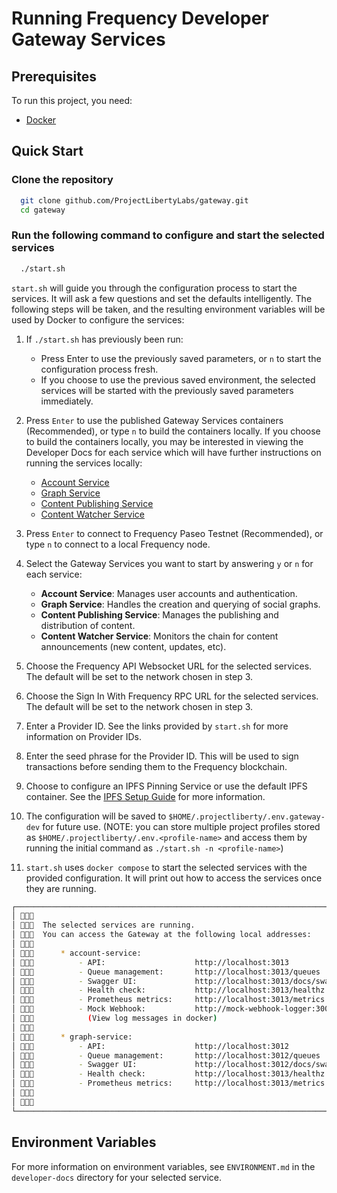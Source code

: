 # Running Frequency Developer Gateway Services

## Prerequisites

To run this project, you need:

- [Docker](https://docs.docker.com/get-docker/)

## Quick Start

### Clone the repository

```sh
  git clone github.com/ProjectLibertyLabs/gateway.git
  cd gateway
```

### Run the following command to configure and start the selected services

```sh
  ./start.sh
```

`start.sh` will guide you through the configuration process to start the services. It will ask a few questions and set the defaults intelligently. The following steps will be taken, and the resulting environment variables will be used by Docker to configure the services:

1. If `./start.sh` has previously been run:

   - Press Enter to use the previously saved parameters, or `n` to start the configuration process fresh.
   - If you choose to use the previous saved environment, the selected services will be started with the previously saved parameters immediately.

2. Press `Enter` to use the published Gateway Services containers (Recommended), or type `n` to build the containers locally. If you choose to build the containers locally, you may be interested in viewing the Developer Docs for each service which will have further instructions on running the services locally:

   - [Account Service](https://github.com/ProjectLibertyLabs/gateway/blob/main/developer-docs/account/README.md)
   - [Graph Service](https://github.com/ProjectLibertyLabs/gateway/blob/main/developer-docs/graph/README.md)
   - [Content Publishing Service](https://github.com/ProjectLibertyLabs/gateway/blob/main/developer-docs/content-publishing/README.md)
   - [Content Watcher Service](https://github.com/ProjectLibertyLabs/gateway/blob/main/developer-docs/content-watcher/README.md)

3. Press `Enter` to connect to Frequency Paseo Testnet (Recommended), or type `n` to connect to a local Frequency node.

4. Select the Gateway Services you want to start by answering `y` or `n` for each service:

   - **Account Service**: Manages user accounts and authentication.
   - **Graph Service**: Handles the creation and querying of social graphs.
   - **Content Publishing Service**: Manages the publishing and distribution of content.
   - **Content Watcher Service**: Monitors the chain for content announcements (new content, updates, etc).

5. Choose the Frequency API Websocket URL for the selected services. The default will be set to the network chosen in step 3.

6. Choose the Sign In With Frequency RPC URL for the selected services. The default will be set to the network chosen in step 3.

7. Enter a Provider ID. See the links provided by `start.sh` for more information on Provider IDs.

8. Enter the seed phrase for the Provider ID. This will be used to sign transactions before sending them to the Frequency blockchain.

9. Choose to configure an IPFS Pinning Service or use the default IPFS container. See the [IPFS Setup Guide](https://projectlibertylabs.github.io/gateway/Run/IPFS.html) for more information.

10. The configuration will be saved to `$HOME/.projectliberty/.env.gateway-dev` for future use.
(NOTE: you can store multiple project profiles stored as `$HOME/.projectliberty/.env.<profile-name>` and access them by running the initial command as `./start.sh -n <profile-name>`)

11. `start.sh` uses `docker compose` to start the selected services with the provided configuration. It will print out how to access the services once they are running.

```sh
┌────────────────────────────────────────────────────────────────────────────────────────────────────┐
│ 🔗💠📡                                                                                              │
│ 🔗💠📡  The selected services are running.                                                          │
│ 🔗💠📡  You can access the Gateway at the following local addresses:                                │
│ 🔗💠📡                                                                                              │
│ 🔗💠📡      * account-service:                                                                      │
│ 🔗💠📡          - API:                    http://localhost:3013                                     │
│ 🔗💠📡          - Queue management:       http://localhost:3013/queues                              │
│ 🔗💠📡          - Swagger UI:             http://localhost:3013/docs/swagger                        │
│ 🔗💠📡          - Health check:           http://localhost:3013/healthz                             │
│ 🔗💠📡          - Prometheus metrics:     http://localhost:3013/metrics                             │
│ 🔗💠📡          - Mock Webhook:           http://mock-webhook-logger:3001/webhooks/account-service  │
│ 🔗💠📡            (View log messages in docker)                                                     │
│ 🔗💠📡                                                                                              │
│ 🔗💠📡      * graph-service:                                                                        │
│ 🔗💠📡          - API:                    http://localhost:3012                                     │
│ 🔗💠📡          - Queue management:       http://localhost:3012/queues                              │
│ 🔗💠📡          - Swagger UI:             http://localhost:3012/docs/swagger                        │
│ 🔗💠📡          - Health check:           http://localhost:3013/healthz                             │
│ 🔗💠📡          - Prometheus metrics:     http://localhost:3013/metrics                             │
│ 🔗💠📡                                                                                              │
│ 🔗💠📡                                                                                              │
└────────────────────────────────────────────────────────────────────────────────────────────────────┘
```

## Environment Variables

For more information on environment variables, see `ENVIRONMENT.md` in the `developer-docs` directory for your selected service.
